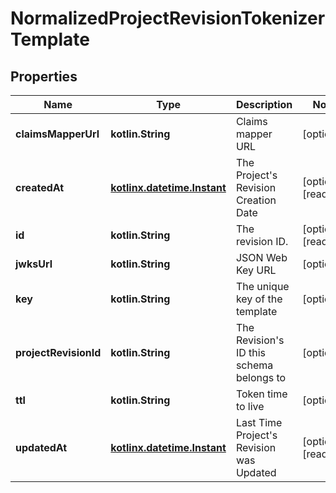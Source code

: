 
# NormalizedProjectRevisionTokenizerTemplate

## Properties
| Name | Type | Description | Notes |
| ------------ | ------------- | ------------- | ------------- |
| **claimsMapperUrl** | **kotlin.String** | Claims mapper URL |  [optional] |
| **createdAt** | [**kotlinx.datetime.Instant**](kotlinx.datetime.Instant.md) | The Project&#39;s Revision Creation Date |  [optional] [readonly] |
| **id** | **kotlin.String** | The revision ID. |  [optional] [readonly] |
| **jwksUrl** | **kotlin.String** | JSON Web Key URL |  [optional] |
| **key** | **kotlin.String** | The unique key of the template |  [optional] |
| **projectRevisionId** | **kotlin.String** | The Revision&#39;s ID this schema belongs to |  [optional] |
| **ttl** | **kotlin.String** | Token time to live |  [optional] |
| **updatedAt** | [**kotlinx.datetime.Instant**](kotlinx.datetime.Instant.md) | Last Time Project&#39;s Revision was Updated |  [optional] [readonly] |



